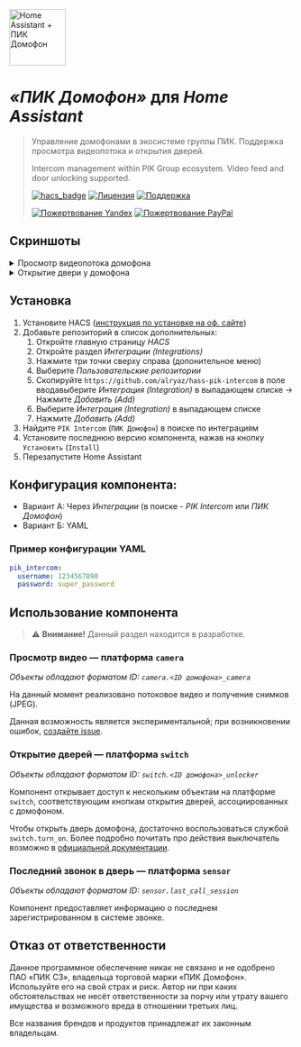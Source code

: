 <img src="https://raw.githubusercontent.com/alryaz/hass-pik-intercom/master/images/header.png" height="100" alt="Home Assistant + ПИК Домофон">

_&#xab;ПИК Домофон&#xbb;_ для _Home Assistant_
==================================================

> Управление домофонами в экосистеме группы ПИК. Поддержка просмотра видеопотока и открытия дверей.
>
> Intercom management within PIK Group ecosystem. Video feed and door unlocking supported.
> 
> [![hacs_badge](https://img.shields.io/badge/HACS-Custom-orange.svg)](https://github.com/custom-components/hacs)
> [![Лицензия](https://img.shields.io/badge/%D0%9B%D0%B8%D1%86%D0%B5%D0%BD%D0%B7%D0%B8%D1%8F-MIT-yellow.svg)](https://opensource.org/licenses/MIT)
> [![Поддержка](https://img.shields.io/badge/%D0%9F%D0%BE%D0%B4%D0%B4%D0%B5%D1%80%D0%B6%D0%B8%D0%B2%D0%B0%D0%B5%D1%82%D1%81%D1%8F%3F-%D0%B4%D0%B0-green.svg)](https://github.com/alryaz/hass-pik-intercom/graphs/commit-activity)
>
> [![Пожертвование Yandex](https://img.shields.io/badge/%D0%9F%D0%BE%D0%B6%D0%B5%D1%80%D1%82%D0%B2%D0%BE%D0%B2%D0%B0%D0%BD%D0%B8%D0%B5-Yandex-red.svg)](https://money.yandex.ru/to/410012369233217)
> [![Пожертвование PayPal](https://img.shields.io/badge/%D0%9F%D0%BE%D0%B6%D0%B5%D1%80%D1%82%D0%B2%D0%BE%D0%B2%D0%B0%D0%BD%D0%B8%D0%B5-Paypal-blueviolet.svg)](https://www.paypal.me/alryaz)

## Скриншоты

<details>
  <summary>Просмотр видеопотока домофона</summary> 
  <img src="https://raw.githubusercontent.com/alryaz/hass-pik-intercom/main/images/camera.png" alt="Скриншот: Просмотр видеопотока домофона">
</details>
<details>
  <summary>Открытие двери у домофона</summary> 
  <img src="https://raw.githubusercontent.com/alryaz/hass-pik-intercom/main/images/unlockers.png" alt="Скриншот: Открытие двери у домофона">
</details>

## Установка

1. Установите
   HACS ([инструкция по установке на оф. сайте](https://hacs.xyz/docs/installation/installation/))
1. Добавьте репозиторий в список дополнительных:
    1. Откройте главную страницу _HACS_
    1. Откройте раздел _Интеграции (Integrations)_
    1. Нажмите три точки сверху справа (допонительное меню)
    1. Выберите _Пользовательские репозитории_
    1. Скопируйте `https://github.com/alryaz/hass-pik-intercom` в поле вводавыберите _Интеграция (Integration)_ в выпадающем списке -> Нажмите _Добавить (Add)_
    1. Выберите _Интеграция (Integration)_ в выпадающем списке
    1. Нажмите _Добавить (Add)_
1. Найдите `PIK Intercom` (`ПИК Домофон`) в поиске по интеграциям
1. Установите последнюю версию компонента, нажав на кнопку `Установить` (`Install`)
1. Перезапустите Home Assistant

## Конфигурация компонента:
- Вариант А: Через _Интеграции_ (в поиске - _PIK Intercom_ или _ПИК Домофон_)
- Вариант Б: YAML

### Пример конфигурации YAML
```yaml
pik_intercom:
  username: 1234567890
  password: super_password
```

## Использование компонента

> ⚠️ **Внимание!** Данный раздел находится в разработке.

### Просмотр видео &mdash; платформа `camera`

_Объекты обладают форматом ID: `camera.<ID домофона>_camera`_

На данный момент реализовано потоковое видео и получение снимков (JPEG).

Данная возможность является экспериментальной; при возникновении ошибок,
[создайте issue](https://github.com/alryaz/hass-pik-intercom/issues/new).

### Открытие дверей &mdash; платформа `switch`

_Объекты обладают форматом ID: `switch.<ID домофона>_unlocker`_

Компонент открывает доступ к нескольким объектам на платформе `switch`, соответствующим
кнопкам открытия дверей, ассоциированных с домофоном.

Чтобы открыть дверь домофона, достаточно воспользоваться службой `switch.turn_on`.
Более подробно почитать про действия выключатель возможно в
[официальной документации](https://www.home-assistant.io/integrations/switch/).

### Последний звонок в дверь &mdash; платформа `sensor`

_Объекты обладают форматом ID: `sensor.last_call_session`_

Компонент предоставляет информацию о последнем зарегистрированном в системе звонке.

## Отказ от ответственности

Данное программное обеспечение никак не связано и не одобрено ПАО «ПИК СЗ», владельца
торговой марки «ПИК Домофон». Используйте его на свой страх и риск. Автор ни при каких
обстоятельствах не несёт ответственности за порчу или утрату вашего имущества и возможного
вреда в отношении третьих лиц.

Все названия брендов и продуктов принадлежат их законным владельцам.
